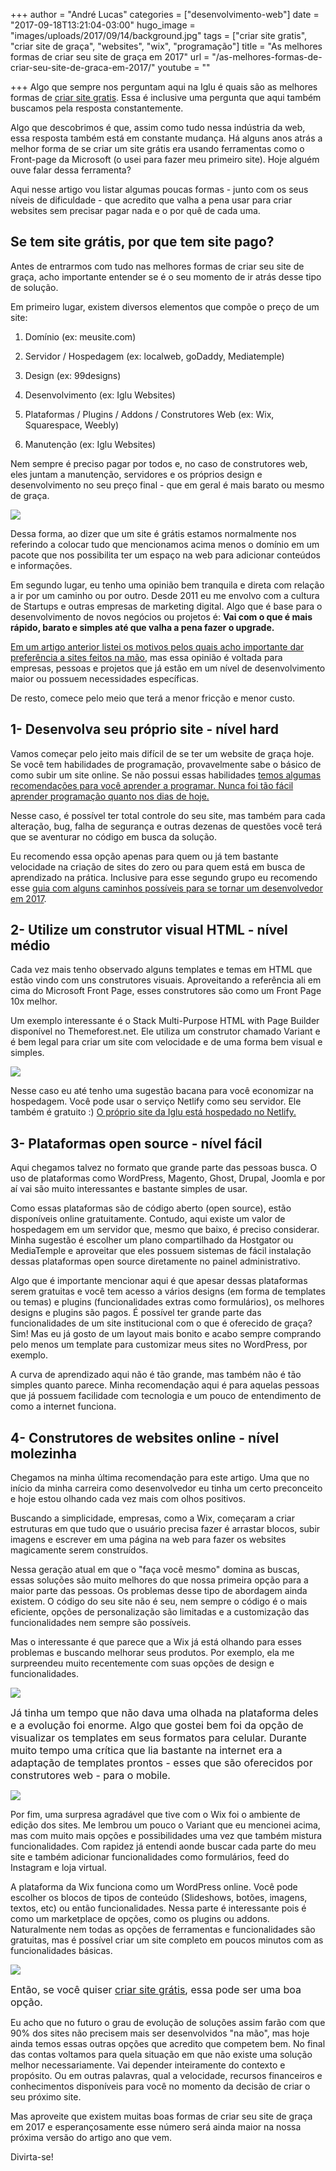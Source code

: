 +++
author = "André Lucas"
categories = ["desenvolvimento-web"]
date = "2017-09-18T13:21:04-03:00"
hugo_image = "images/uploads/2017/09/14/background.jpg"
tags = ["criar site gratis", "criar site de graça", "websites", "wix", "programação"]
title = "As melhores formas de criar seu site de graça em 2017"
url = "/as-melhores-formas-de-criar-seu-site-de-graca-em-2017/"
youtube = ""

+++
Algo que sempre nos perguntam aqui na Iglu é quais são as melhores formas de [criar site gratis](https://pt.wix.com/). Essa é inclusive uma pergunta que aqui também buscamos pela resposta constantemente.

Algo que descobrimos é que, assim como tudo nessa indústria da web, essa resposta também está em constante mudança. Há alguns anos atrás a melhor forma de se criar um site grátis era usando ferramentas como o Front-page da Microsoft (o usei para fazer meu primeiro site). Hoje alguém ouve falar dessa ferramenta?

Aqui nesse artigo vou listar algumas poucas formas - junto com os seus níveis de dificuldade - que acredito que valha a pena usar para criar websites sem precisar pagar nada e o por quê de cada uma.

## Se tem site grátis, por que tem site pago?

Antes de entrarmos com tudo nas melhores formas de criar seu site de graça, acho importante entender se é o seu momento de ir atrás desse tipo de solução.

Em primeiro lugar, existem diversos elementos que compõe o preço de um site:

1. Domínio (ex: meusite.com)

1. Servidor / Hospedagem (ex: localweb, goDaddy, Mediatemple)

1. Design (ex: 99designs)

1. Desenvolvimento (ex: Iglu Websites)

1. Plataformas / Plugins / Addons / Construtores Web (ex: Wix, Squarespace, Weebly)

1. Manutenção (ex: Iglu Websites)

Nem sempre é preciso pagar por todos e, no caso de construtores web, eles juntam a manutenção, servidores e os próprios design e desenvolvimento no seu preço final - que em geral é mais barato ou mesmo de graça.

<img src="images/uploads/2017/09/14/background.jpg" class=" forestry--none" style="float: none;">

Dessa forma, ao dizer que um site é grátis estamos normalmente nos referindo a colocar tudo que mencionamos acima menos o domínio em um pacote que nos possibilita ter um espaço na web para adicionar conteúdos e informações.

Em segundo lugar, eu tenho uma opinião bem tranquila e direta com relação a ir por um caminho ou por outro. Desde 2011 eu me envolvo com a cultura de Startups e outras empresas de marketing digital. Algo que é base para o desenvolvimento de novos negócios ou projetos é: **Vai com o que é mais rápido, barato e simples até que valha a pena fazer o upgrade.**

[Em um artigo anterior listei os motivos pelos quais acho importante dar preferência a sites feitos na mão](https://www.igluonline.com/8-razoes-para-dar-preferencia-sites-feitos-na-mao/), mas essa opinião é voltada para empresas, pessoas e projetos que já estão em um nível de desenvolvimento maior ou possuem necessidades específicas.

De resto, comece pelo meio que terá a menor fricção e menor custo.

## 1- Desenvolva seu próprio site - nível hard

Vamos começar pelo jeito mais difícil de se ter um website de graça hoje. Se você tem habilidades de programação, provavelmente sabe o básico de como subir um site online. Se não possui essas habilidades [temos algumas recomendações para você aprender a programar. Nunca foi tão fácil aprender programação quanto nos dias de hoje.](https://www.igluonline.com/nunca-foi-tao-facil-aprender-programacao-quanto-2017/)

Nesse caso, é possível ter total controle do seu site, mas também para cada alteração, bug, falha de segurança e outras dezenas de questões você terá que se aventurar no código em busca da solução.

Eu recomendo essa opção apenas para quem ou já tem bastante velocidade na criação de sites do zero ou para quem está em busca de aprendizado na prática. Inclusive para esse segundo grupo eu recomendo esse [guia com alguns caminhos possíveis para se tornar um desenvolvedor em 2017](https://www.igluonline.com/como-se-tornar-um-desenvolvedor-web-em-2017/).

## 2- Utilize um construtor visual HTML - nível médio

Cada vez mais tenho observado alguns templates e temas em HTML que estão vindo com uns construtores visuais. Aproveitando a referência ali em cima do Microsoft Front Page, esses construtores são como um Front Page 10x melhor.

Um exemplo interessante é o Stack Multi-Purpose HTML with Page Builder disponível no Themeforest.net. Ele utiliza um construtor chamado Variant e é bem legal para criar um site com velocidade e de uma forma bem visual e simples.

<img src="images/uploads/2017/09/14/construtor_html_variant.jpg" class=" forestry--none" style="float: none;">

Nesse caso eu até tenho uma sugestão bacana para você economizar na hospedagem. Você pode usar o serviço Netlify como seu servidor. Ele também é gratuito :) [O próprio site da Iglu está hospedado no Netlify.](https://www.igluonline.com/por-que-troquei-o-wordpress-pelo-gerador-de-websites-estaticos-hugo/)

## 3- Plataformas open source - nível fácil

Aqui chegamos talvez no formato que grande parte das pessoas busca. O uso de plataformas como WordPress, Magento, Ghost, Drupal, Joomla e por aí vai são muito interessantes e bastante simples de usar.

Como essas plataformas são de código aberto (open source), estão disponíveis online gratuitamente. Contudo, aqui existe um valor de hospedagem em um servidor que, mesmo que baixo, é preciso considerar. Minha sugestão é escolher um plano compartilhado da Hostgator ou MediaTemple e aproveitar que eles possuem sistemas de fácil instalação dessas plataformas open source diretamente no painel administrativo.

Algo que é importante mencionar aqui é que apesar dessas plataformas serem gratuitas e você tem acesso a vários designs (em forma de templates ou temas) e plugins (funcionalidades extras como formulários), os melhores designs e plugins são pagos. É possível ter grande parte das funcionalidades de um site institucional com o que é oferecido de graça? Sim! Mas eu já gosto de um layout mais bonito e acabo sempre comprando pelo menos um template para customizar meus sites no WordPress, por exemplo.

A curva de aprendizado aqui não é tão grande, mas também não é tão simples quanto parece. Minha recomendação aqui é para aquelas pessoas que já possuem facilidade com tecnologia e um pouco de entendimento de como a internet funciona.

## 4- Construtores de websites online - nível molezinha

Chegamos na minha última recomendação para este artigo. Uma que no início da minha carreira como desenvolvedor eu tinha um certo preconceito e hoje estou olhando cada vez mais com olhos positivos.

Buscando a simplicidade, empresas, como a Wix, começaram a criar estruturas em que tudo que o usuário precisa fazer é arrastar blocos, subir imagens e escrever em uma página na web para fazer os websites magicamente serem construídos.

Nessa geração atual em que o "faça você mesmo" domina as buscas, essas soluções são muito melhores do que nossa primeira opção para a maior parte das pessoas. Os problemas desse tipo de abordagem ainda existem. O código do seu site não é seu, nem sempre o código é o mais eficiente, opções de personalização são limitadas e a customização das funcionalidades nem sempre são possíveis.

Mas o interessante é que parece que a Wix já está olhando para esses problemas e buscando melhorar seus produtos. Por exemplo, ela me surpreendeu muito recentemente com suas opções de design e funcionalidades.

<img src="images/uploads/2017/09/15/wix_websites.jpg" class=" forestry--none" style="float: none;">

<span style="font-size: 1rem;">Já tinha um tempo que não dava uma olhada na plataforma deles e a evolução foi enorme. Algo que gostei bem foi da opção de visualizar os templates em seus formatos para celular. Durante muito tempo uma crítica que lia bastante na internet era a adaptação de templates prontos - esses que são oferecidos por construtores web - para o mobile.</span>

<img src="images/uploads/2017/09/15/wix_mobile.jpg" class=" forestry--none" style="float: none;">

Por fim, uma surpresa agradável que tive com o Wix foi o ambiente de edição dos sites. Me lembrou um pouco o Variant que eu mencionei acima, mas com muito mais opções e possibilidades uma vez que também mistura funcionalidades. Com rapidez já entendi aonde buscar cada parte do meu site e também adicionar funcionalidades como formulários, feed do Instagram e loja virtual.

A plataforma da Wix funciona como um WordPress online. Você pode escolher os blocos de tipos de conteúdo (Slideshows, botões, imagens, textos, etc) ou então funcionalidades. Nessa parte é interessante pois é como um marketplace de opções, como os plugins ou addons. Naturalmente nem todas as opções de ferramentas e funcionalidades são gratuitas, mas é possível criar um site completo em poucos minutos com as funcionalidades básicas.

<img src="images/uploads/2017/09/15/wix_edicao.jpg" class=" forestry--none" style="float: none;">

<span style="font-size: 1rem;">Então, se você quiser </span><a href="https://pt.wix.com/" style="font-size: 1rem; background-color: rgb(255, 255, 255);">criar site grátis</a><span style="font-size: 1rem;">, </span><span style="font-size: 1rem;">essa pode ser uma boa opção.</span>

Eu acho que no futuro o grau de evolução de soluções assim farão com que 90% dos sites não precisem mais ser desenvolvidos "na mão", mas hoje ainda temos essas outras opções que acredito que competem bem. No final das contas voltamos para quela situação em que não existe uma solução melhor necessariamente. Vai depender inteiramente do contexto e propósito. Ou em outras palavras, qual a velocidade, recursos financeiros e conhecimentos disponíveis para você no momento da decisão de criar o seu próximo site.

Mas aproveite que existem muitas boas formas de criar seu site de graça em 2017 e esperançosamente esse número será ainda maior na nossa próxima versão do artigo ano que vem.

Divirta-se!
